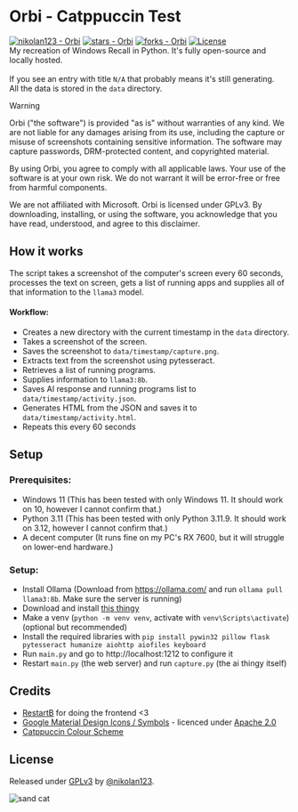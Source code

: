 # Orbi - Catppuccin Test
[![nikolan123 - Orbi](https://img.shields.io/static/v1?label=nikolan123&message=Orbi&color=blue&logo=github)](https://github.com/nikolan123/Orbi)
[![stars - Orbi](https://img.shields.io/github/stars/nikolan123/Orbi?style=social)](https://github.com/nikolan123/Orbi)
[![forks - Orbi](https://img.shields.io/github/forks/nikolan123/Orbi?style=social)](https://github.com/nikolan123/Orbi)
[![License](https://img.shields.io/badge/License-GPLv3-blue)](#license)
<br>
My recreation of Windows Recall in Python. It's fully open-source and locally hosted.
<br><br>
If you see an entry with title `N/A` that probably means it's still generating.<br>
All the data is stored in the `data` directory.
> [!WARNING]
> Orbi ("the software") is provided "as is" without warranties of any kind. We are not liable for any damages arising from its use, including the capture or misuse of screenshots containing sensitive information. The software may capture passwords, DRM-protected content, and copyrighted material.
>
> By using Orbi, you agree to comply with all applicable laws. Your use of the software is at your own risk. We do not warrant it will be error-free or free from harmful components.
>
> We are not affiliated with Microsoft. Orbi is licensed under GPLv3. By downloading, installing, or using the software, you acknowledge that you have read, understood, and agree to this disclaimer.

## How it works
The script takes a screenshot of the computer's screen every 60 seconds, processes the text on screen, gets a list of running apps and supplies all of that information to the `llama3` model.
#### Workflow:
- Creates a new directory with the current timestamp in the `data` directory.
- Takes a screenshot of the screen.
- Saves the screenshot to `data/timestamp/capture.png`.
- Extracts text from the screenshot using pytesseract.
- Retrieves a list of running programs.
- Supplies information to `llama3:8b`.
- Saves AI response and running programs list to `data/timestamp/activity.json`.
- Generates HTML from the JSON and saves it to `data/timestamp/activity.html`.
- Repeats this every 60 seconds

## Setup
### Prerequisites:
- Windows 11 (This has been tested with only Windows 11. It should work on 10, however I cannot confirm that.)
- Python 3.11 (This has been tested with only Python 3.11.9. It should work on 3.12, however I cannot confirm that.)
- A decent computer (It runs fine on my PC's RX 7600, but it will struggle on lower-end hardware.)
### Setup:
- Install Ollama (Download from https://ollama.com/ and run `ollama pull llama3:8b`. Make sure the server is running)
- Download and install [this thingy](https://github.com/UB-Mannheim/tesseract/releases/download/v5.4.0.20240606/tesseract-ocr-w64-setup-5.4.0.20240606.exe)
- Make a venv (`python -m venv venv`, activate with `venv\Scripts\activate`) (optional but recommended)
- Install the required libraries with `pip install pywin32 pillow flask pytesseract humanize aiohttp aiofiles keyboard`
- Run `main.py` and go to http://localhost:1212 to configure it
- Restart `main.py` (the web server) and run `capture.py` (the ai thingy itself)

## Credits
- [RestartB](https://github.com/RestartB) for doing the frontend <3
- [Google Material Design Icons / Symbols](https://github.com/google/material-design-icons) - licenced under [Apache 2.0](https://github.com/google/material-design-icons/blob/master/LICENSE)
- [Catppuccin Colour Scheme](https://catppuccin.com/)

## License
Released under [GPLv3](/LICENSE) by [@nikolan123](https://github.com/nikolan123).

![sand cat](http://i.ipg.pw/sandcats/sunaaa0720-20210425-0005.jpg)
